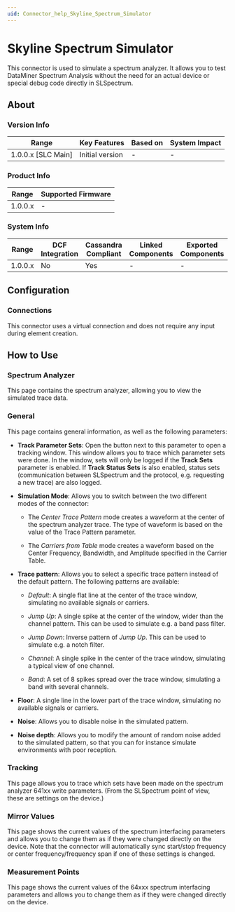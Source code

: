 ```yaml
---
uid: Connector_help_Skyline_Spectrum_Simulator
---
```


# Skyline Spectrum Simulator

This connector is used to simulate a spectrum analyzer. It allows you to test DataMiner Spectrum Analysis without the need for an actual device or special debug code directly in SLSpectrum.

## About

### Version Info

| Range              | Key Features     | Based on     | System Impact     |
|--------------------|------------------|--------------|-------------------|
| 1.0.0.x [SLC Main] | Initial version  | -            | -                |

### Product Info

| Range     | Supported Firmware    |
|-----------|-----------------------|
| 1.0.0.x   | -                     |

### System Info

| Range     | DCF Integration     | Cassandra Compliant     | Linked Components    | Exported Components    |
|-----------|---------------------|-------------------------|----------------------|------------------------|
| 1.0.0.x   | No                  | Yes                     | -                    | -                      |

## Configuration

### Connections

This connector uses a virtual connection and does not require any input during element creation.

## How to Use

### Spectrum Analyzer

This page contains the spectrum analyzer, allowing you to view the simulated trace data.

### General

This page contains general information, as well as the following parameters:

- **Track Parameter Sets**: Open the button next to this parameter to open a tracking window. This window allows you to trace which parameter sets were done. In the window, sets will only be logged if the **Track Sets** parameter is enabled. If **Track Status Sets** is also enabled, status sets (communication between SLSpectrum and the protocol, e.g. requesting a new trace) are also logged.

- **Simulation Mode**: Allows you to switch between the two different modes of the connector:

  - The *Center Trace Pattern* mode creates a waveform at the center of the spectrum analyzer trace. The type of waveform is based on the value of the Trace Pattern parameter.

  - The *Carriers from Table* mode creates a waveform based on the Center Frequency, Bandwidth, and Amplitude specified in the Carrier Table.

- **Trace pattern**: Allows you to select a specific trace pattern instead of the default pattern. The following patterns are available:

  - *Default*: A single flat line at the center of the trace window, simulating no available signals or carriers.

  - *Jump Up*: A single spike at the center of the window, wider than the channel pattern. This can be used to simulate e.g. a band pass filter.

  - *Jump Down*: Inverse pattern of *Jump Up*. This can be used to simulate e.g. a notch filter.

  - *Channel*: A single spike in the center of the trace window, simulating a typical view of one channel.

  - *Band*: A set of 8 spikes spread over the trace window, simulating a band with several channels.

- **Floor**: A single line in the lower part of the trace window, simulating no available signals or carriers.

- **Noise**: Allows you to disable noise in the simulated pattern.

- **Noise depth**: Allows you to modify the amount of random noise added to the simulated pattern, so that you can for instance simulate environments with poor reception.

### Tracking

This page allows you to trace which sets have been made on the spectrum analyzer 641xx write parameters. (From the SLSpectrum point of view, these are settings on the device.)

### Mirror Values

This page shows the current values of the spectrum interfacing parameters and allows you to change them as if they were changed directly on the device. Note that the connector will automatically sync start/stop frequency or center frequency/frequency span if one of these settings is changed.

### Measurement Points

This page shows the current values of the 64xxx spectrum interfacing parameters and allows you to change them as if they were changed directly on the device.
